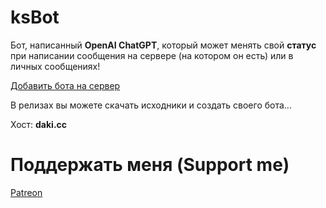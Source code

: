 # ksBot
Бот, написанный **OpenAI ChatGPT**, который может менять свой **статус** при написании сообщения на сервере (на котором он есть) или в личных сообщениях!

[Добавить бота на сервер](https://discord.com/oauth2/authorize?client_id=1217750078689906789&response_type=code&redirect_uri=https%3A%2F%2Fdiscord.com%2Fapp&scope=identify)

В релизах вы можете скачать исходники и создать своего бота...

Хост: **daki.cc**

# Поддержать меня (Support me)

[Patreon](https://patreon.com/ksbot)
